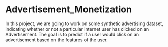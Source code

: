 # Advertisement_Monetization
In this project, we are going to work on some synthetic advertising dataset, indicating whether or not a particular internet user has clicked on an Advertisement.  The goal is to predict if a user would click on an advertisement based on the features of the user.
